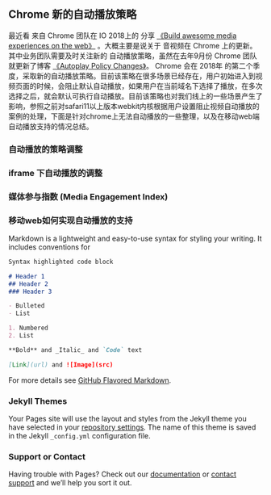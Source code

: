 ## Chrome 新的自动播放策略
最近看 来自 Chrome 团队在 IO 2018上的 分享 [《Build awesome media experiences on the web》](https://www.youtube.com/watch?v=5azRhKsSU_M) 。大概主要是说关于 音视频在 Chrome 上的更新。其中业务团队需要及时关注新的 自动播放策略，虽然在去年9月份 Chrome 团队就更新了博客 [《Autoplay Policy Changes》](https://developers.google.com/web/updates/2017/09/autoplay-policy-changes)。 Chrome 会在 2018年 的第二个季度，采取新的自动播放策略。目前该策略在很多场景已经存在，用户初始进入到视频页面的时候，会阻止默认自动播放，如果用户在当前域名下选择了播放，在多次选择之后，就会默认可执行自动播放。目前该策略也对我们线上的一些场景产生了影响，参照之前对safari11以上版本webkit内核根据用户设置阻止视频自动播放的案例的处理，下面是针对chrome上无法自动播放的一些整理，以及在移动web端自动播放支持的情况总结。

### 自动播放的策略调整
### iframe 下自动播放的调整
### 媒体参与指数 (Media Engagement Index)
### 移动web如何实现自动播放的支持

Markdown is a lightweight and easy-to-use syntax for styling your writing. It includes conventions for

```markdown
Syntax highlighted code block

# Header 1
## Header 2
### Header 3

- Bulleted
- List

1. Numbered
2. List

**Bold** and _Italic_ and `Code` text

[Link](url) and ![Image](src)
```

For more details see [GitHub Flavored Markdown](https://guides.github.com/features/mastering-markdown/).

### Jekyll Themes

Your Pages site will use the layout and styles from the Jekyll theme you have selected in your [repository settings](https://github.com/hongqx/hongqx.github.io/settings). The name of this theme is saved in the Jekyll `_config.yml` configuration file.

### Support or Contact

Having trouble with Pages? Check out our [documentation](https://help.github.com/categories/github-pages-basics/) or [contact support](https://github.com/contact) and we’ll help you sort it out.
